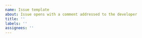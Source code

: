 ```yaml
---
name: Issue template
about: Issue opens with a comment addressed to the developer
title: ''
labels: ''
assignees: ''
---
```


<!--

Before opening an issue on this repo, please take a few minutes to consider whether it’s the right place. If you have a doubt, please feel free to post here anyway, and we’ll figure out the best way to approach the problem.

This codemod makes the minimal code changes required to build your app with Vite. It is expected not to change your build options or anything unnecessary to build. See https://github.com/mainmatter/ember-vite-codemod/blob/main/README.md#promise-and-compatibility

Let’s assume this codemod doesn’t exist and you had to migrate to Vite manually. Would you still have posted an issue on a public repo because your problem relates to a part of the ecosystem, and if so, which one? This is probably the place you should post the issue.

On the other hand, if your issue relates to the changes made by the codemod, then opening an issue here makes sense.

-->
